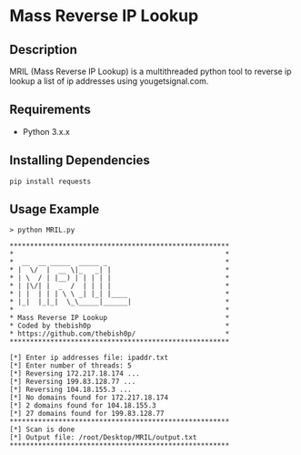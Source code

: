 # Mass Reverse IP Lookup

Description
------------
MRIL (Mass Reverse IP Lookup) is a multithreaded python tool to reverse ip lookup a list of ip addresses using yougetsignal.com.

Requirements
-------------
* Python 3.x.x

Installing Dependencies
-------------
`pip install requests`

Usage Example
-------------


```
> python MRIL.py

******************************************************
*                                                    *
*  __  __ _____  _____ _                             *
* |  \/  |  __ \|_   _| |                            *
* | \  / | |__) | | | | |                            *
* | |\/| |  _  /  | | | |                            *
* | |  | | | \ \ _| |_| |____                        *
* |_|  |_|_|  \_\_____|______|                       *
*                                                    *
* Mass Reverse IP Lookup                             *
* Coded by thebish0p                                 *
* https://github.com/thebish0p/                      *
******************************************************

[*] Enter ip addresses file: ipaddr.txt
[*] Enter number of threads: 5
[*] Reversing 172.217.18.174 ...
[*] Reversing 199.83.128.77 ...
[*] Reversing 104.18.155.3 ...
[*] No domains found for 172.217.18.174
[*] 2 domains found for 104.18.155.3
[*] 27 domains found for 199.83.128.77
******************************************************
[*] Scan is done
[*] Output file: /root/Desktop/MRIL/output.txt
******************************************************
```
